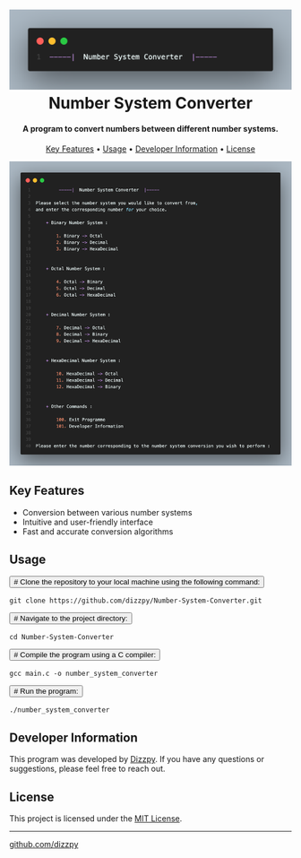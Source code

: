 <h1 align="center">

  <img src="https://github.com/dizzpy/Number-System-Converter/blob/main/hedderimg.png" alt="banner">

  
  <br>
  Number System Converter
  <br>
</h1>

<h4 align="center">A program to convert numbers between different number systems.</h4>


<p align="center">
  <a href="#key-features">Key Features</a> •
  <a href="#usage">Usage</a> •
  <a href="#developer-information">Developer Information</a> •
  <a href="#license">License</a>
</p>

<img src="https://github.com/dizzpy/Number-System-Converter/blob/main/Preview.png" alt="banner">

<h2>Key Features</h2>

<ul>
  <li> Conversion between various number systems</li>
  <li> Intuitive and user-friendly interface</li>
  <li> Fast and accurate conversion algorithms</li>
</ul>

<h2>Usage</h2>

<div>
  <button class="copy-button" data-text="git clone https://github.com/dizzpy/Number-System-Converter.git"># Clone the repository to your local machine using the following command:</button>
</div>

<pre><code id="clone-command">git clone https://github.com/dizzpy/Number-System-Converter.git</code></pre>

<div>
  <button class="copy-button" data-text="cd Number-System-Converter"># Navigate to the project directory:</button>
</div>

<pre><code id="navigate-command">cd Number-System-Converter</code></pre>

<div>
  <button class="copy-button" data-text="gcc main.c -o number_system_converter"># Compile the program using a C compiler:</button>
</div>

<pre><code id="compile-command">gcc main.c -o number_system_converter</code></pre>

<div>
  <button class="copy-button" data-text="./number_system_converter"># Run the program:</button>
</div>

<pre><code id="run-command">./number_system_converter</code></pre>




<h2>Developer Information</h2>

<p>This program was developed by <a href="https://github.com/dizzpy">Dizzpy</a>. If you have any questions or suggestions, please feel free to reach out.</p>

<h2>License</h2>

<p>This project is licensed under the <a href="LICENSE">MIT License</a>.</p>

<hr>

<p><a href="https://github.com/dizzpy">github.com/dizzpy</a> </p>
